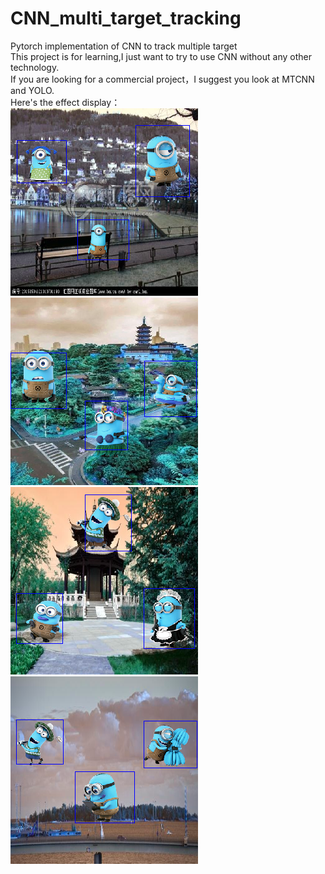 # CNN_multi_target_tracking  
Pytorch implementation of CNN to track multiple target  
This project is for learning,I just want to try to use CNN without any other technology.  
If you are looking for a commercial project，I suggest you look at MTCNN and YOLO.  
Here's the effect display：  
![image](https://github.com/TangLaoDA/CNN_multi_target_tracking/blob/master/multiSave/1.png) 
![image](https://github.com/TangLaoDA/CNN_multi_target_tracking/blob/master/multiSave/2.png)  
![image](https://github.com/TangLaoDA/CNN_multi_target_tracking/blob/master/multiSave/3.png)  
![image](https://github.com/TangLaoDA/CNN_multi_target_tracking/blob/master/multiSave/4.png)  

